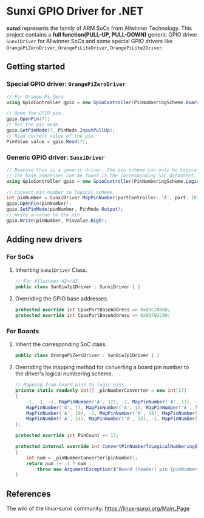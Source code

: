 # Sunxi GPIO Driver for .NET

**sunxi** represents the family of ARM SoCs from Allwinner Technology. This project contains a **full function(PULL-UP, PULL-DOWN)** generic GPIO driver `SunxiDriver` for Allwinner SoCs and some special GPIO drivers like `OrangePiZeroDriver`, `OrangePiLiteDriver`, `OrangePiLite2Driver`.

## Getting started

### Special GPIO driver: `OrangePiZeroDriver`

```C#
// For Orange Pi Zero
using GpioController gpio = new GpioController(PinNumberingScheme.Board, new OrangePiZeroDriver());

// Open the GPIO pin.
gpio.OpenPin(7);
// Set the pin mode.
gpio.SetPinMode(7, PinMode.InputPullUp);
// Read current value of the pin.
PinValue value = gpio.Read(7);
```

### Generic GPIO driver: `SunxiDriver`

```C#
// Beacuse this is a generic driver, the pin scheme can only be Logical.
// The base addresses can be found in the corresponding SoC datasheet.
using GpioController gpio = new GpioController(PinNumberingScheme.Logical, new SunxiDriver(cpuxPortBaseAddress: 0x01C20800, cpusPortBaseAddress: 0x01F02C00));

// Convert pin number to logical scheme.
int pinNumber = SunxiDriver.MapPinNumber(portController: 'A', port: 10);
gpio.OpenPin(pinNumber);
gpio.SetPinMode(pinNumber, PinMode.Output);
// Write a value to the pin.
gpio.Write(pinNumber, PinValue.High);
```

## Adding new drivers

### For SoCs

1. Inheriting `SunxiDriver` Class.

    ```C#
    // For Allwinner H2+/H3
    public class Sun8iw7p1Driver : SunxiDriver { }
    ```

2. Overriding the GPIO base addresses.

    ```C#
    protected override int CpuxPortBaseAddress => 0x01C20800;
    protected override int CpusPortBaseAddress => 0x01F02C00;
    ```

### For Boards

1. Inherit the corresponding SoC class.

    ```C#
    public class OrangePiZeroDriver : Sun8iw7p1Driver { }
    ```

2. Overriding the mapping method for converting a board pin number to the driver's logical numbering scheme.

    ```C#
    // Mapping from board pins to logic pins.
    private static readonly int[] _pinNumberConverter = new int[27]
    {
        -1, -1, -1, MapPinNumber('A', 12), -1, MapPinNumber('A', 11), -1, MapPinNumber('A', 6), MapPinNumber('G', 6), -1,
        MapPinNumber('G', 7), MapPinNumber('A', 1), MapPinNumber('A', 7), MapPinNumber('A', 0), -1, MapPinNumber('A', 3),
        MapPinNumber('A', 19), -1, MapPinNumber('A', 18), MapPinNumber('A', 15), -1, MapPinNumber('A', 16), MapPinNumber('A', 2),
        MapPinNumber('A', 14), MapPinNumber('A', 13), -1, MapPinNumber('A', 10)
    };

    protected override int PinCount => 17;

    protected internal override int ConvertPinNumberToLogicalNumberingScheme(int pinNumber)
    {
        int num = _pinNumberConverter[pinNumber];
        return num != -1 ? num : 
            throw new ArgumentException($"Board (header) pin {pinNumber} is not a GPIO pin on the {GetType().Name} device.", nameof(pinNumber));
    }
    ```

## References

The wiki of the linux-sunxi community: <https://linux-sunxi.org/Main_Page>
